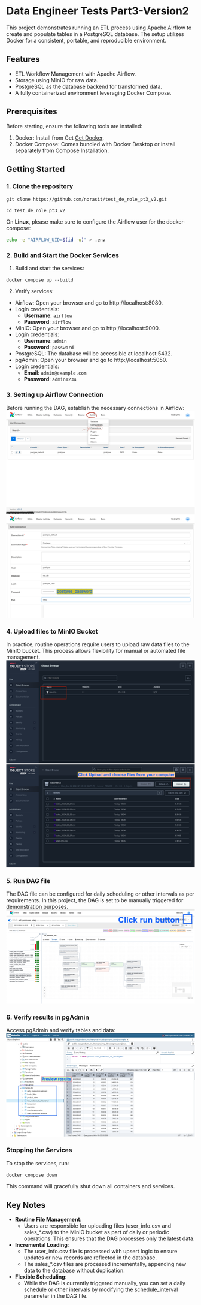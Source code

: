 # Data Engineer Tests Part3-Version2

This project demonstrates running an ETL process using Apache Airflow to create and populate tables in a PostgreSQL database. The setup utilizes Docker for a consistent, portable, and reproducible environment.

## Features
- ETL Workflow Management with Apache Airflow.
- Storage using MinIO for raw data.
- PostgreSQL as the database backend for transformed data.
- A fully containerized environment leveraging Docker Compose.

## Prerequisites
Before starting, ensure the following tools are installed:

1. Docker: Install from Get [Get Docker](https://docs.docker.com/get-docker/).
2. Docker Compose: Comes bundled with Docker Desktop or install separately from Compose Installation.

## Getting Started

### 1. Clone the repository
```
git clone https://github.com/norasit/test_de_role_pt3_v2.git
```
```
cd test_de_role_pt3_v2
```
On **Linux**, please make sure to configure the Airflow user for the docker-compose:

```sh
echo -e "AIRFLOW_UID=$(id -u)" > .env
```
### 2. Build and Start the Docker Services
1. Build and start the services:
```
docker compose up --build
```
2. Verify services:
- Airflow: Open your browser and go to http://localhost:8080.
- Login credentials:
  - **Username**: `airflow`
  - **Password**: `airflow`
- MinIO: Open your browser and go to http://localhost:9000.
- Login credentials:
  - **Username**: `admin`
  - **Password**: `password`
- PostgreSQL: The database will be accessible at localhost:5432.
- pgAdmin: Open your browser and go to http://localhost:5050.
- Login credentials:
  - **Email**: `admin@example.com`
  - **Password**: `admin1234`

### 3. Setting up Airflow Connection
Before running the DAG, establish the necessary connections in Airflow:
![airflow connection](images/3_1.png "airflow connection")
![airflow connection](images/3_2.png "postgresql connection")

### 4. Upload files to MinIO Bucket
In practice, routine operations require users to upload raw data files to the MinIO bucket. This process allows flexibility for manual or automated file management.
![minio](images/4_1.png "minio bucket")
![minio](images/4_2.png "minio upload files")

### 5. Run DAG file
The DAG file can be configured for daily scheduling or other intervals as per requirements. In this project, the DAG is set to be manually triggered for demonstration purposes.
![airflow](images/5.png "airflow run dag")

### 6. Verify results in pgAdmin
Access pgAdmin and verify tables and data:
![pgAdmin results](images/6.png "pgAdmin results")

### Stopping the Services
To stop the services, run:
```bash
docker compose down
```
This command will gracefully shut down all containers and services.

## Key Notes
- **Routine File Management**:
    - Users are responsible for uploading files (user_info.csv and sales_*.csv) to the MinIO bucket as part of daily or periodic operations. This ensures that the DAG processes only the latest data.
- **Incremental Loading**:
    - The user_info.csv file is processed with upsert logic to ensure updates or new records are reflected in the database.
    - The sales_*.csv files are processed incrementally, appending new data to the database without duplication.
- **Flexible Scheduling**:
    - While the DAG is currently triggered manually, you can set a daily schedule or other intervals by modifying the schedule_interval parameter in the DAG file.